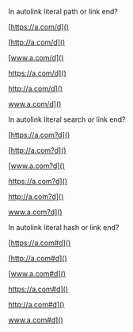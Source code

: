 In autolink literal path or link end?

[https://a.com/d]()

[http://a.com/d]()

[www.a.com/d]()

https://a.com/d]()

http://a.com/d]()

www.a.com/d]()

In autolink literal search or link end?

[https://a.com?d]()

[http://a.com?d]()

[www.a.com?d]()

https://a.com?d]()

http://a.com?d]()

www.a.com?d]()

In autolink literal hash or link end?

[https://a.com#d]()

[http://a.com#d]()

[www.a.com#d]()

https://a.com#d]()

http://a.com#d]()

www.a.com#d]()
